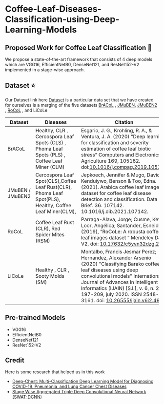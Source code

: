 
# Coffee-Leaf-Diseases-Classification-using-Deep-Learning-Models
## Proposed Work for Coffee Leaf Classification 🌱
We propose a state-of-the-art framework that consists of 4 deep models which are VGG16, EfficientNetB0, DenseNet121, and ResNet152-V2 implemented in a stage-wise approach.
 
## Dataset ⭐
 
 Our Dataset link here [Dataset]([https://drive.google.com/drive/folders/1gu-ghdHmOv5irBs7r8fsZu_LEfswR4fY?usp=share_link](https://drive.google.com/drive/folders/1gu-ghdHmOv5irBs7r8fsZu_LEfswR4fY?usp=sharing)) is a particular data set that we have created for ourselves is a merging of the five datasets [BrACoL](https://data.mendeley.com/datasets/yy2k5y8mxg/1) , [JMuBEN](https://data.mendeley.com/datasets/t2r6rszp5c/1), [JMuBEN2](https://data.mendeley.com/datasets/tgv3zb82nd/1) , [RoCoL](https://data.mendeley.com/datasets/c5yvn32dzg/2) , and LiCoLe



| Dataset | Diseases | Citation |
| --- | --- | --- |
| BrACoL  |   Healthy, CLR , Cercospora Leaf Spots (CLS) , Phoma Leaf Spots (PLS) , Coffee Leaf Miner (CLM)   | Esgario, J. G., Krohling, R. A., & Ventura, J. A. (2020) "Deep learning for classification and severity estimation of coffee leaf biotic stress" Computers and Electronics in Agriculture 169, 105162. doi:[10.1016/j.compag.2019.105162](https://doi.org/10.1016/j.compag.2019.105162)  |
| JMuBEN / JMuBEN2     | Cercospora Leaf Spot(CLS),Coffee Leaf Rust(CLR), Phoma Leaf Spot(PLS), Healthy, Coffee Leaf Miner(CLM),       | Jepkoech, Jennifer & Mugo, David & Kenduiywo, Benson & Too, Edna. (2021). Arabica coffee leaf images dataset for coffee leaf disease detection and classification. Data in Brief. 36. 107142. 10.1016/j.dib.2021.107142.      |
| RoCoL  | Coffee Leaf Rust (CLR), Red Spider Mites (RSM)     | Parraga-Alava, Jorge; Cusme, Kevin; Loor, Angélica; Santander, Esneider (2019), “RoCoLe: A robusta coffee leaf images dataset ” Mendeley Data, V2, doi: [10.17632/c5yvn32dzg.2](http://dx.doi.org/10.17632/c5yvn32dzg.2)    |
| LiCoLe  |  Healthy , CLR , Sooty Molds (SM)    | Montalbo, Francis Jesmar Perez; Hernandez, Alexander Arsenio (2020) "Classifying Barako coffee leaf diseases using deep convolutional models" International Journal of Advances in Intelligent Informatics (IJAIN) [S.l.], v. 6, n. 2, p. 197-209, july 2020. ISSN 2548-3161. doi: [10.26555/ijain.v6i2.495](https://doi.org/10.26555/ijain.v6i2.495)



## Pre-trained Models 
* VGG16
* EfficientNetB0
* DenseNet121
* ResNet152-V2   

## Credit 
Here is some research that helped us in this work
* [Deep-Chest: Multi-Classification Deep Learning Model for Diagnosing COVID-19, Pneumonia, and Lung Cancer Chest Diseases](https://www.researchgate.net/publication/350202823_Deep-Chest_Multi-Classification_Deep_Learning_Model_for_Diagnosing_COVID-19_Pneumonia_and_Lung_Cancer_Chest_Diseases)
* [Stage Wise Aggregated Triple Deep Convolutional Neural Network (SWAT-DCNN)](https://link.springer.com/epdf/10.1007/s00138-022-01277-y?sharing_token=f8QRuXIgbHYoX4Ie9cAyhfe4RwlQNchNByi7wbcMAY5HInYw8kOdtP13cIiMaMWSKhoxFuB4Ar2PctzUJbjRUgfc00h_Az1pMSXF400fN15Dw-S1A-X04TfHDFsG_0niIhbxGnOZvEPVG3bLBq-zsheUavU3Nvox0AfknLjwDIA=)
